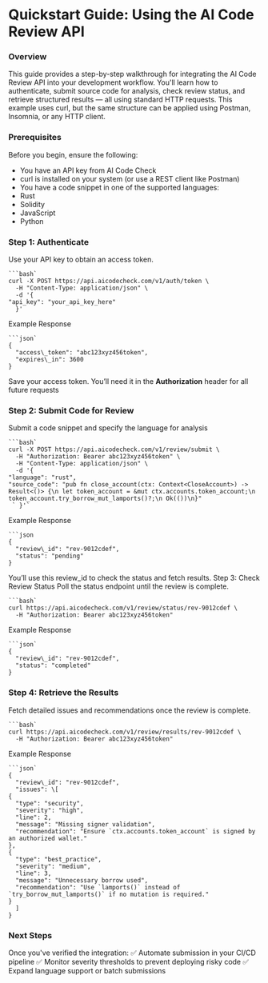 # Quickstart Guide: Using the AI Code Review API
### Overview
This guide provides a step-by-step walkthrough for integrating the AI Code Review API into your development workflow. You'll learn how to authenticate, submit source code for analysis, check review status, and retrieve structured results — all using standard HTTP requests.
This example uses curl, but the same structure can be applied using Postman, Insomnia, or any HTTP client.
### Prerequisites
Before you begin, ensure the following:
- You have an API key from AI Code Check
- curl is installed on your system (or use a REST client like Postman)
- You have a code snippet in one of the supported languages:
- Rust
- Solidity
- JavaScript
- Python
### Step 1: Authenticate
  Use your API key to obtain an access token.

	```bash`
	curl -X POST https://api.aicodecheck.com/v1/auth/token \
	  -H "Content-Type: application/json" \
	  -d '{
	"api_key": "your_api_key_here"
	  }'

Example Response

	```json`
	{
	  "access\_token": "abc123xyz456token",
	  "expires\_in": 3600
	}
Save your access token. You’ll need it in the **Authorization** header for all future requests
### Step 2: Submit Code for Review

Submit a code snippet and specify the language for analysis

	```bash`
	curl -X POST https://api.aicodecheck.com/v1/review/submit \
	  -H "Authorization: Bearer abc123xyz456token" \
	  -H "Content-Type: application/json" \
	  -d '{
	"language": "rust",
	"source_code": "pub fn close_account(ctx: Context<CloseAccount>) -> Result<()> {\n let token_account = &mut ctx.accounts.token_account;\n token_account.try_borrow_mut_lamports()?;\n Ok(())\n}"
	 ` }'`

Example Response

	```json
	{
	  "review\_id": "rev-9012cdef",
	  "status": "pending"
	}

You’ll use this review_id to check the status and fetch results.
Step 3: Check Review Status
Poll the status endpoint until the review is complete.

	```bash`
	curl https://api.aicodecheck.com/v1/review/status/rev-9012cdef \
	  -H "Authorization: Bearer abc123xyz456token"

Example Response

	```json`
	{
	  "review\_id": "rev-9012cdef",
	  "status": "completed"
	}

### Step 4: Retrieve the Results

Fetch detailed issues and recommendations once the review is complete.

	```bash`
	curl https://api.aicodecheck.com/v1/review/results/rev-9012cdef \
	  -H "Authorization: Bearer abc123xyz456token"

Example Response

	```json`
	{
	  "review\_id": "rev-9012cdef",
	  "issues": \[
	{
	  "type": "security",
	  "severity": "high",
	  "line": 2,
	  "message": "Missing signer validation",
	  "recommendation": "Ensure `ctx.accounts.token_account` is signed by an authorized wallet."
	},
	{
	  "type": "best_practice",
	  "severity": "medium",
	  "line": 3,
	  "message": "Unnecessary borrow used",
	  "recommendation": "Use `lamports()` instead of `try_borrow_mut_lamports()` if no mutation is required."
	}
	  ]
	}

### Next Steps

Once you've verified the integration:
✅ Automate submission in your CI/CD pipeline
✅ Monitor severity thresholds to prevent deploying risky code
✅ Expand language support or batch submissions